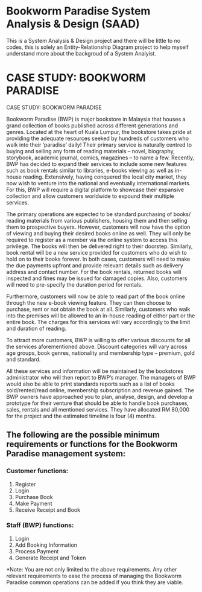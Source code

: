 # Bookworm Paradise System Analysis & Design (SAAD)
This is a System Analysis &amp; Design project and there will be little to no codes, this is solely an Entity-Relationship Diagram project to help myself understand more about the backgroud of a System Analyist.

# CASE STUDY: BOOKWORM PARADISE
CASE STUDY: BOOKWORM PARADISE

Bookworm Paradise (BWP) is major bookstore in Malaysia that houses a grand collection of books published across different generations and genres. Located at the heart of Kuala Lumpur, the bookstore takes pride at providing the adequate resources seeked by hundreds of customers who walk into their ‘paradise’ daily! Their primary service is naturally centred to buying and selling any form of reading materials – novel, biography, storybook, academic journal, comics, magazines – to name a few. Recently, BWP has decided to expand their services to include some new features such as book rentals similar to libraries, e-books viewing as well as in-house reading. Extensively, having conquered the local city market, they now wish to venture into the national and eventually international markets. For this, BWP will require a digital platform to showcase their expansive collection and allow customers worldwide to expound their multiple services.

The primary operations are expected to be standard purchasing of books/ reading materials from various publishers, housing them and then selling them to prospective buyers. However, customers will now have the option of viewing and buying their desired books online as well. They will only be required to register as a member via the online system to access this privilege. The books will then be delivered right to their doorstep. Similarly, book rental will be a new service provided for customers who do wish to hold on to their books forever. In both cases, customers will need to make the due payments upfront and provide relevant details such as delivery address and contact number. For the book rentals, returned books will inspected and fines may be issued for damaged copies. Also, customers will need to pre-specify the duration period for rentals. 

Furthermore, customers will now be able to read part of the book online through the new e-book viewing feature. They can then choose to purchase, rent or not obtain the book at all. Similarly, customers who walk into the premises will be allowed to an in-house reading of either part or the entire book. The charges for this services will vary accordingly to the limit and duration of reading. 

To attract more customers, BWP is willing to offer various discounts for all the services aforementioned above. Discount categories will vary across age groups, book genres, nationality and membership type – premium, gold and standard. 

All these services and information will be maintained by the bookstores administrator who will then report to BWP’s manager. The managers of BWP would also be able to print standards reports such as a list of books sold/rented/read online, membership subscription and revenue gained. The BWP owners have approached you to plan, analyse, design, and develop a prototype for their venture that should be able to handle book purchases, sales, rentals and all mentioned services. They have allocated RM 80,000 for the project and the estimated timeline is four (4) months.


## The following are the possible minimum requirements or functions for the Bookworm Paradise management system:
### Customer functions:
1.	Register
2.	Login
3.	Purchase Book
4.	Make Payment
5.	Receive Receipt and Book

### Staff (BWP) functions:
1.	Login
2.	Add Booking Information
3.	Process Payment
4.	Generate Receipt and Token

*Note: You are not only limited to the above requirements. Any other relevant requirements to ease the process of managing the Bookworm Paradise common operations can be added if you think they are viable. 
